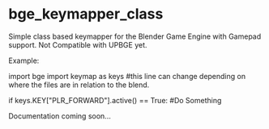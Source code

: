 # bge_keymapper_class
Simple class based keymapper for the Blender Game Engine with Gamepad support.  Not Compatible with UPBGE yet.

Example:

import bge
import keymap as keys #this line can change depending on where the files are in relation to the blend.

if keys.KEY["PLR_FORWARD"].active() == True:
    #Do Something


Documentation coming soon...
